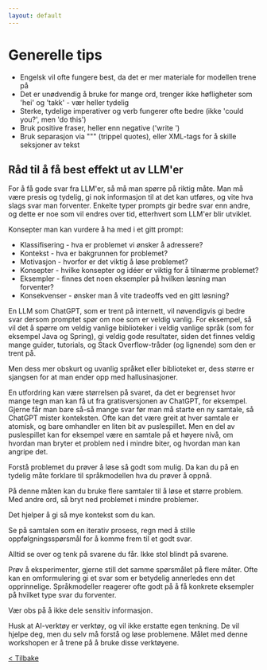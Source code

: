 ```yaml
---
layout: default
---
```


# Generelle tips

- Engelsk vil ofte fungere best, da det er mer materiale for modellen trene på
- Det er unødvendig å bruke for mange ord, trenger ikke høfligheter som 'hei' og 'takk' - vær heller tydelig
- Sterke, tydelige imperativer og verb fungerer ofte bedre (ikke 'could you?', men 'do this')
- Bruk positive fraser, heller enn negative ('write ')
- Bruk separasjon via """ (trippel quotes), eller XML-tags for å skille seksjoner av tekst

## Råd til å få best effekt ut av LLM'er

For å få gode svar fra LLM'er, så må man spørre på riktig måte.
Man må være presis og tydelig, gi nok informasjon til at det kan utføres, og vite hva slags svar man forventer.
Enkelte typer prompts gir bedre svar enn andre, og dette er noe som vil endres over tid, etterhvert som LLM'er blir utviklet.

Konsepter man kan vurdere å ha med i et gitt prompt:

- Klassifisering - hva er problemet vi ønsker å adressere?
- Kontekst - hva er bakgrunnen for problemet?
- Motivasjon - hvorfor er det viktig å løse problemet?
- Konsepter - hvilke konsepter og idéer er viktig for å tilnærme problemet?
- Eksempler - finnes det noen eksempler på hvilken løsning man forventer?
- Konsekvenser - ønsker man å vite tradeoffs ved en gitt løsning?

En LLM som ChatGPT, som er trent på internett, vil nøvendigvis gi bedre svar dersom promptet spør om noe som er veldig vanlig.
For eksempel, så vil det å spørre om veldig vanlige biblioteker i veldig vanlige språk (som for eksempel Java og Spring), gi veldig gode resultater,
siden det finnes veldig mange guider, tutorials, og Stack Overflow-tråder (og lignende) som den er trent på.

Men dess mer obskurt og uvanlig språket eller biblioteket er, dess større er sjangsen for at man ender opp med hallusinasjoner.

En utfordring kan være størrelsen på svaret, da det er begrenset hvor mange tegn man kan få ut fra gratisversjonen av ChatGPT, for eksempel.
Gjerne får man bare så-så mange svar før man må starte en ny samtale, så ChatGPT mister konteksten.
Ofte kan det være greit at hver samtale er atomisk, og bare omhandler en liten bit av puslespillet.
Men en del av puslespillet kan for eksempel være en samtale på et høyere nivå, om hvordan man bryter et
problem ned i mindre biter, og hvordan man kan angripe det.

Forstå problemet du prøver å løse så godt som mulig. Da kan du på en tydelig måte forklare til språkmodellen
hva du prøver å oppnå.

På denne måten kan du bruke flere samtaler til å løse et større problem.
Med andre ord, så bryt ned problemet i mindre problemer.

Det hjelper å gi så mye kontekst som du kan.

Se på samtalen som en iterativ prosess, regn med å stille oppfølgningsspørsmål for å komme frem til et godt svar.

Alltid se over og tenk på svarene du får. Ikke stol blindt på svarene.

Prøv å eksperimenter, gjerne still det samme spørsmålet på flere måter.
Ofte kan en omformulering gi et svar som er betydelig annerledes enn det opprinnelige.
Språkmodeller reagerer ofte godt på å få konkrete eksempler på hvilket type svar du forventer.

Vær obs på å ikke dele sensitiv informasjon.

Husk at AI-verktøy er verktøy, og vil ikke erstatte egen tenkning.
De vil hjelpe deg, men du selv må forstå og løse problemene.
Målet med denne workshopen er å trene på å bruke disse verktøyene.

[< Tilbake](../)
